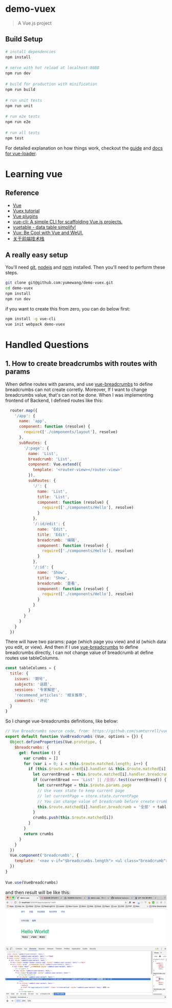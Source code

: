 # demo-vuex

> A Vue.js project

## Build Setup

``` bash
# install dependencies
npm install

# serve with hot reload at localhost:8080
npm run dev

# build for production with minification
npm run build

# run unit tests
npm run unit

# run e2e tests
npm run e2e

# run all tests
npm test
```

For detailed explanation on how things work, checkout the [guide](http://vuejs-templates.github.io/webpack/) and [docs for vue-loader](http://vuejs.github.io/vue-loader).

# Learning vue

## Reference

* [Vue](https://vuejs.org.cn/)
* [Vuex tutorial](http://vuex.vuejs.org/zh-cn/tutorial.html)
* [Vue plugins](https://vuejs.org.cn/guide/plugins.html)
* [vue-cli: A simple CLI for scaffolding Vue.js projects.](https://github.com/vuejs/vue-cli)
* [vuetable - data table simplify!](https://github.com/ratiw/vue-table)
* [Vux: Be Cool with Vue and WeUI.](https://github.com/airyland/vux)
* [关于前端技术栈](https://annatarhe.github.io/2016/01/10/)

## A really easy setup

You'll need [git](https://git-scm.com), [nodejs](https://nodejs.org/en/) and [npm](https://docs.npmjs.com) installed. Then you'll need to perform these steps.

```sh
git clone git@github.com:yumewang/demo-vuex.git
cd demo-vuex
npm install
npm run dev
```

if you want to create this from zero, you can do below first:

```sh
npm install -g vue-cli
vue init webpack demo-vuex
```
# Handled Questions
## 1. How to create breadcrumbs with routes with params
When define routes with params, and use [vue-breadcrumbs](https://github.com/samturrell/vue-breadcrumbs) to define breadcrumbs can not create corretly. Moreover, If I want to change breadcrumbs value, that's can not be done.
When I was implementing frontend of Backend, I defined routes like this:
```javascript
  router.map({
    '/app': {
      name: 'app',
      component: function (resolve) {
        require(['./components/layout'], resolve)
      },
      subRoutes: {
        '/:page': {
          name: 'List',
          breadcrumb: 'List',
          component: Vue.extend({
            template: '<router-view></router-view>'
          }),
          subRoutes: {
            '/': {
              name: 'List',
              title: 'List',
              component: function (resolve) {
                require(['./components/Hello'], resolve)
              }
            },
            '/:id/edit': {
              name: 'Edit',
              title: 'Edit',
              breadcrumb: '编辑',
              component: function (resolve) {
                require(['./components/Hello'], resolve)
              }
            },
            '/:id': {
              name: 'Show',
              title: 'Show',
              breadcrumb: '查看',
              component: function (resolve) {
                require(['./components/Hello'], resolve)
              }
            }
          }
        }
      }
    }
  })
```
There will have two params: page (which page you view) and id (which data you edit, or view).
And then if I use [vue-breadcrumbs](https://github.com/samturrell/vue-breadcrumbs) to define breadcrumbs directly, I can not change value of breadcrumb at define routes use tableColumns.
```javascript
const tableColumns = {
  title: {
    issues: '期号',
    subjects: '话题',
    sessions: '专家解密',
    'recommend_articles': '相关推荐',
    comments: '评论'
  }
}
```
So I change vue-breadcrumbs definitions, like below:
```javascript
// Vue Breadcrumbs source code, from: https://github.com/samturrell/vue-breadcrumbs
export default function VueBreadcrumbs (Vue, options = {}) {
  Object.defineProperties(Vue.prototype, {
    $breadcrumbs: {
      get: function () {
        var crumbs = []
        for (var i = 0; i < this.$route.matched.length; i++) {
          if (this.$route.matched[i].handler && this.$route.matched[i].handler.breadcrumb) {
            let currentBread = this.$route.matched[i].handler.breadcrumb
            if (currentBread === 'List' || /全部/.test(currentBread)) {
              let currentPage = this.$route.params.page
              // Use vuex state to keep current page
              // let currentPage = store.state.currentPage
              // You can change value of breadcrumb before create crumbs.
              this.$route.matched[i].handler.breadcrumb = '全部' + tableColumns.title[currentPage]
            }
            crumbs.push(this.$route.matched[i])
          }
        }
        return crumbs
      }
    }
  })
  Vue.component('breadcrumbs', {
    template: '<nav v-if="$breadcrumbs.length"> <ul class="breadcrumb"> <li v-for="(i, crumb) in $breadcrumbs"> <a v-link="crumb.handler">{{ crumb.handler.breadcrumb }}</a> </li> </ul> </nav>'
  })
}

Vue.use(VueBreadcrumbs)
```
and then result will be like this:
![Breadcrumbs demo](https://github.com/yumewang/demo-vuex/blob/master/static/images/breadcrumbs%20%20.png)